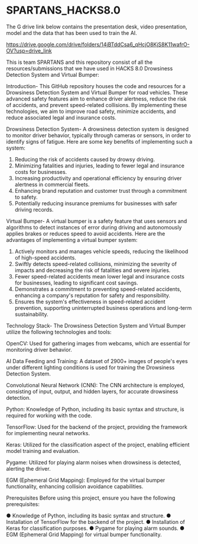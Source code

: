 # SPARTANS_HACKS8.0
The G drive link below contains the presentation desk, video presentation, model and the data that has been used to train the AI.

https://drive.google.com/drive/folders/14jBTddCsa6_qHcjO8KjS8K11wafrO-OV?usp=drive_link


This is team SPARTANS and this repository consist of all the resources/submissions that we have used in HACKS 8.0
Drowsiness Detection System and Virtual Bumper:

Introduction-
This GitHub repository houses the code and resources for a Drowsiness Detection System and Virtual Bumper for road vehicles. These advanced safety features aim to enhance driver alertness, reduce the risk of accidents, and prevent speed-related collisions. By implementing these technologies, we aim to improve road safety, minimize accidents, and reduce associated legal and insurance costs.

Drowsiness Detection System-
A drowsiness detection system is designed to monitor driver behavior, typically through cameras or sensors, in order to identify signs of fatigue. Here are some key benefits of implementing such a system:

1.	Reducing the risk of accidents caused by drowsy driving.
2.	Minimizing fatalities and injuries, leading to fewer legal and insurance costs for businesses.
3.	Increasing productivity and operational efficiency by ensuring driver alertness in commercial fleets.
4.	Enhancing brand reputation and customer trust through a commitment to safety.
5.	Potentially reducing insurance premiums for businesses with safer driving records.

Virtual Bumper-
A virtual bumper is a safety feature that uses sensors and algorithms to detect instances of error during driving and autonomously applies brakes or reduces speed to avoid accidents. Here are the advantages of implementing a virtual bumper system:

1.	Actively monitors and manages vehicle speeds, reducing the likelihood of high-speed accidents.
2.	Swiftly detects speed-related collisions, minimizing the severity of impacts and decreasing the risk of fatalities and severe injuries.
3.	Fewer speed-related accidents mean lower legal and insurance costs for businesses, leading to significant cost savings.
4.	Demonstrates a commitment to preventing speed-related accidents, enhancing a company's reputation for safety and responsibility.
5.	Ensures the system's effectiveness in speed-related accident prevention, supporting uninterrupted business operations and long-term sustainability.







Technology Stack-
The Drowsiness Detection System and Virtual Bumper utilize the following technologies and tools:

OpenCV: Used for gathering images from webcams, which are essential for monitoring driver behavior.

AI Data Feeding and Training: A dataset of 2900+ images of people's eyes under different lighting conditions is used for training the Drowsiness Detection System.

Convolutional Neural Network (CNN): The CNN architecture is employed, consisting of input, output, and hidden layers, for accurate drowsiness detection.

Python: Knowledge of Python, including its basic syntax and structure, is required for working with the code.

TensorFlow: Used for the backend of the project, providing the framework for implementing neural networks.

Keras: Utilized for the classification aspect of the project, enabling efficient model training and evaluation.

Pygame: Utilized for playing alarm noises when drowsiness is detected, alerting the driver.

EGM (Ephemeral Grid Mapping): Employed for the virtual bumper functionality, enhancing collision avoidance capabilities.

Prerequisites
Before using this project, ensure you have the following prerequisites:

●	Knowledge of Python, including its basic syntax and structure.
●	Installation of TensorFlow for the backend of the project.
●	Installation of Keras for classification purposes.
●	Pygame for playing alarm sounds.
●	EGM (Ephemeral Grid Mapping) for virtual bumper functionality.


